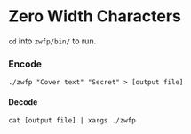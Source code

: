 # Zero Width Characters

`cd` into `zwfp/bin/` to run. 

### Encode

```
./zwfp "Cover text" "Secret" > [output file]
```

#### Decode

```
cat [output file] | xargs ./zwfp
```
